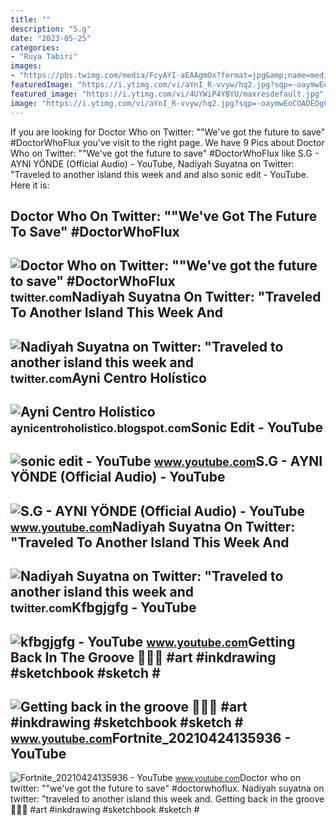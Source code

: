 ```yaml
---
title: ""
description: "S.g"
date: "2023-05-25"
categories:
- "Ruya Tabiri"
images:
- "https://pbs.twimg.com/media/FcyAYI-aEAAgmOx?format=jpg&amp;name=medium"
featuredImage: "https://i.ytimg.com/vi/aYnI_R-vvyw/hq2.jpg?sqp=-oaymwEoCOADEOgC8quKqQMcGADwAQH4Ac4FgAKACooCDAgAEAEYZSBcKFQwDw==&amp;rs=AOn4CLAdZR9CGGk4ArBTeIevvtt64DFpkg"
featured_image: "https://i.ytimg.com/vi/4UYWiP4YBYU/maxresdefault.jpg"
image: "https://i.ytimg.com/vi/aYnI_R-vvyw/hq2.jpg?sqp=-oaymwEoCOADEOgC8quKqQMcGADwAQH4Ac4FgAKACooCDAgAEAEYZSBcKFQwDw==&amp;rs=AOn4CLAdZR9CGGk4ArBTeIevvtt64DFpkg"
---
```


If you are looking for Doctor Who on Twitter: ""We've got the future to save" #DoctorWhoFlux you've visit to the right page. We have 9 Pics about Doctor Who on Twitter: ""We've got the future to save" #DoctorWhoFlux like S.G - AYNI YÖNDE (Official Audio) - YouTube, Nadiyah Suyatna on Twitter: "Traveled to another island this week and and also sonic edit - YouTube. Here it is:

Doctor Who On Twitter: ""We've Got The Future To Save" #DoctorWhoFlux
---------------------------------------------------------------------

 ![Doctor Who on Twitter: ""We've got the future to save" #DoctorWhoFlux](https://pbs.twimg.com/media/FCyAYi8X0AEdqHR.jpg:large) <small>twitter.com</small>Nadiyah Suyatna On Twitter: "Traveled To Another Island This Week And
---------------------------------------------------------------------

 ![Nadiyah Suyatna on Twitter: "Traveled to another island this week and](https://pbs.twimg.com/media/FcyAYI-aEAAgmOx?format=jpg&name=medium) <small>twitter.com</small>Ayni Centro Holístico
---------------------

 ![Ayni Centro Holístico](https://3.bp.blogspot.com/-jFjIZjcYm7g/V45w9UwmMII/AAAAAAAAA-k/kuAI38RAmxI0D1bC8C6_R4Jls8ru22_zACLcB/s1600/amor%2B24.jpg) <small>aynicentroholistico.blogspot.com</small>Sonic Edit - YouTube
--------------------

 ![sonic edit - YouTube](https://i.ytimg.com/vi/Hnadp1wzzxM/hq2.jpg?sqp=-oaymwEoCOADEOgC8quKqQMcGADwAQH4Ac4FgAKACooCDAgAEAEYciBRKDMwDw==&rs=AOn4CLCmbwCQkeRAxce1FCYAYI_quoEYUw) <small>www.youtube.com</small>S.G - AYNI YÖNDE (Official Audio) - YouTube
-------------------------------------------

 ![S.G - AYNI YÖNDE (Official Audio) - YouTube](https://i.ytimg.com/vi/4UYWiP4YBYU/maxresdefault.jpg) <small>www.youtube.com</small>Nadiyah Suyatna On Twitter: "Traveled To Another Island This Week And
---------------------------------------------------------------------

 ![Nadiyah Suyatna on Twitter: "Traveled to another island this week and](https://pbs.twimg.com/media/FcyAYI-aIAIQFus.jpg:large) <small>twitter.com</small>Kfbgjgfg - YouTube
------------------

 ![kfbgjgfg - YouTube](https://i.ytimg.com/vi/aYnI_R-vvyw/hq2.jpg?sqp=-oaymwEoCOADEOgC8quKqQMcGADwAQH4Ac4FgAKACooCDAgAEAEYZSBcKFQwDw==&rs=AOn4CLAdZR9CGGk4ArBTeIevvtt64DFpkg) <small>www.youtube.com</small>Getting Back In The Groove 💋💃🏻 #art #inkdrawing #sketchbook #sketch #
---------------------------------------------------------------------

 ![Getting back in the groove 💋💃🏻 #art #inkdrawing #sketchbook #sketch #](https://i.ytimg.com/vi/ayNi-R_wmlI/hqdefault.jpg?sqp=-oaymwEoCOADEOgC8quKqQMcGADwAQH4Ac4FgAKACooCDAgAEAEYZSBlKGUwDw==&rs=AOn4CLDeA787bkYXYuGdy_074GlgT0OoXw) <small>www.youtube.com</small>Fortnite\_20210424135936 - YouTube
----------------------------------

 ![Fortnite_20210424135936 - YouTube](https://i.ytimg.com/vi/QIljHyag-kU/maxresdefault.jpg?sqp=-oaymwEmCIAKENAF8quKqQMa8AEB-AHUBoAC4AOKAgwIABABGHIgWigRMA8=&rs=AOn4CLBsu-w9gV06I1KZj3fcyAyI299pYQ) <small>www.youtube.com</small>Doctor who on twitter: ""we've got the future to save" #doctorwhoflux. Nadiyah suyatna on twitter: "traveled to another island this week and. Getting back in the groove 💋💃🏻 #art #inkdrawing #sketchbook #sketch #
